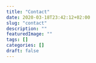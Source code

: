 ```yaml
---
title: "Contact"
date: 2020-03-18T23:42:12+02:00
slug: "contact"
description: ""
featuredImage: ""
tags: []
categories: []
draft: false
---
```

